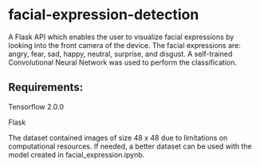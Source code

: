 # facial-expression-detection
A Flask API which enables the user to visualize facial expressions by looking into the front camera of the device. The facial expressions are: angry, fear, sad, happy, neutral, surprise, and disgust. A self-trained Convolutional Neural Network was used to perform the classification.

## Requirements:
Tensorflow 2.0.0

Flask 

The dataset contained images of size 48 x 48 due to limitations on computational resources. If needed, a better dataset can be used with the model created in facial_expression.ipynb.
